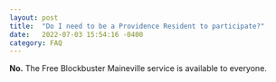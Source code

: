 ```yaml
---
layout: post
title:  "Do I need to be a Providence Resident to participate?"
date:   2022-07-03 15:54:16 -0400
category: FAQ
---
```

**No.**  The Free Blockbuster Maineville service is available to everyone.
